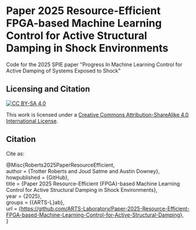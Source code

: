# Paper 2025 Resource-Efficient FPGA-based Machine Learning Control for Active Structural Damping in Shock Environments
Code for the 2025 SPIE paper "Progress In Machine Learning Control for Active Damping of Systems Exposed to Shock"


## Licensing and Citation

[![CC BY-SA 4.0][cc-by-sa-shield]][cc-by-sa]

This work is licensed under a
[Creative Commons Attribution-ShareAlike 4.0 International License][cc-by-sa].

[cc-by-sa]: http://creativecommons.org/licenses/by-sa/4.0/
[cc-by-sa-image]: https://licensebuttons.net/l/by-sa/4.0/88x31.png
[cc-by-sa-shield]: https://img.shields.io/badge/License-CC%20BY--SA%204.0-lightgrey.svg

## Citation
Cite as:

@Misc{Roberts2025PaperResourceEfficient,  
  author       = {Trotter Roberts and Joud Satme and Austin Downey},  
  howpublished = {GitHub},  
  title        = {Paper 2025 Resource-Efficient {FPGA}-based Machine Learning Control for Active Structural Damping in Shock Environments},  
  year         = {2025},  
  groups       = {{ARTS-L}ab},  
  url          = {https://github.com/ARTS-Laboratory/Paper-2025-Resource-Efficient-FPGA-based-Machine-Learning-Control-for-Active-Structural-Damping},  
}
